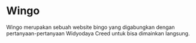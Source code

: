 # Wingo
Wingo merupakan sebuah website bingo yang digabungkan dengan pertanyaan-pertanyaan Widyodaya Creed untuk bisa dimainkan langsung.
